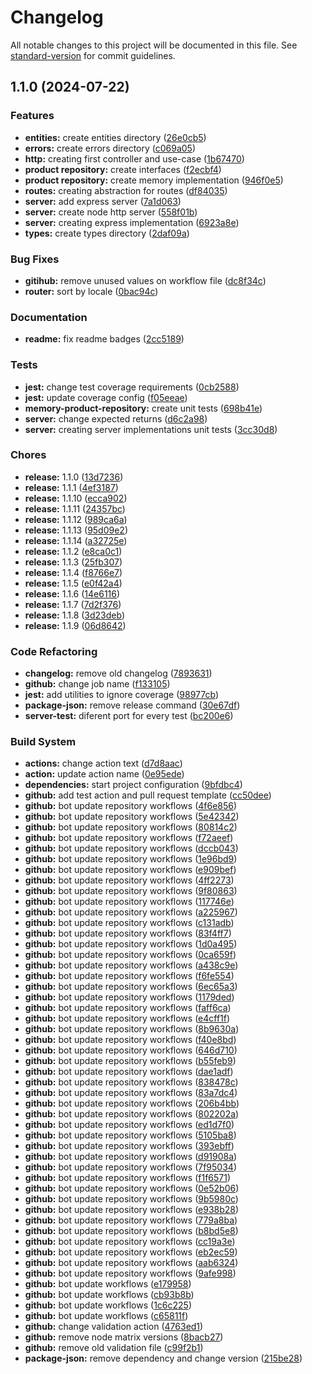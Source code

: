 # Changelog

All notable changes to this project will be documented in this file. See [standard-version](https://github.com/conventional-changelog/standard-version) for commit guidelines.

## 1.1.0 (2024-07-22)


### Features

* **entities:** create entities directory ([26e0cb5](https://github.com/Alessandro-Massarotti-Jr/template-project/commit/26e0cb56b698091a51f03d5a8be4250b5a69bdb0))
* **errors:** create errors directory ([c069a05](https://github.com/Alessandro-Massarotti-Jr/template-project/commit/c069a05e51c9ab492d09b37aeed8da8d9d8502f4))
* **http:** creating first controller and use-case ([1b67470](https://github.com/Alessandro-Massarotti-Jr/template-project/commit/1b674706c22b9c17cf737c6eab6d5fcd4bf2436b))
* **product repository:** create interfaces ([f2ecbf4](https://github.com/Alessandro-Massarotti-Jr/template-project/commit/f2ecbf41246750889c8d5d4f4c77a654320c0025))
* **product repository:** create memory implementation ([946f0e5](https://github.com/Alessandro-Massarotti-Jr/template-project/commit/946f0e5a36d83cb6c69453cbe7c97db28436e8ea))
* **routes:** creating abstraction for routes ([df84035](https://github.com/Alessandro-Massarotti-Jr/template-project/commit/df840356195750d9292b89953e74a23b9c5cd2dd))
* **server:** add express server ([7a1d063](https://github.com/Alessandro-Massarotti-Jr/template-project/commit/7a1d063d89357b1ed64f3ceaea2ce04108e5a5aa))
* **server:** create node http server ([558f01b](https://github.com/Alessandro-Massarotti-Jr/template-project/commit/558f01b1524b98933f4461b44f97f621ddc27dbd))
* **server:** creating express implementation ([6923a8e](https://github.com/Alessandro-Massarotti-Jr/template-project/commit/6923a8e62f55c3e5fcaae700ca272bac909213a6))
* **types:** create types directory ([2daf09a](https://github.com/Alessandro-Massarotti-Jr/template-project/commit/2daf09aa02eb48092cb0699f5e53ff776b3067f3))


### Bug Fixes

* **gitihub:** remove unused values on workflow file ([dc8f34c](https://github.com/Alessandro-Massarotti-Jr/template-project/commit/dc8f34c4679df89d260d810e6d96fe4c8a5b418c))
* **router:** sort by locale ([0bac94c](https://github.com/Alessandro-Massarotti-Jr/template-project/commit/0bac94c2d061f93de0c8f683d98da41c0fc75751))


### Documentation

* **readme:** fix readme badges ([2cc5189](https://github.com/Alessandro-Massarotti-Jr/template-project/commit/2cc518927d820892abba21294f756b17bea3b943))


### Tests

* **jest:** change test coverage requirements ([0cb2588](https://github.com/Alessandro-Massarotti-Jr/template-project/commit/0cb258891c82d0a5166d9e5334ab00f4cd065a15))
* **jest:** update coverage config ([f05eeae](https://github.com/Alessandro-Massarotti-Jr/template-project/commit/f05eeae66c6ad58832fb3b9c0319475debf91b6e))
* **memory-product-repository:** create unit tests ([698b41e](https://github.com/Alessandro-Massarotti-Jr/template-project/commit/698b41e52bd38e648fd7eba108ec24901a0aa802))
* **server:** change expected returns ([d6c2a98](https://github.com/Alessandro-Massarotti-Jr/template-project/commit/d6c2a9873d2585c2e8309879a624d18a981c95d2))
* **server:** creating server implementations unit tests ([3cc30d8](https://github.com/Alessandro-Massarotti-Jr/template-project/commit/3cc30d8d09436b4b9175607f7c166f567481adc7))


### Chores

* **release:** 1.1.0 ([13d7236](https://github.com/Alessandro-Massarotti-Jr/template-project/commit/13d72362b70fa18c3c53fb655a95b6bf7d4666f5))
* **release:** 1.1.1 ([4ef3187](https://github.com/Alessandro-Massarotti-Jr/template-project/commit/4ef31870a109aaab4300340782a5eb5c1b086336))
* **release:** 1.1.10 ([ecca902](https://github.com/Alessandro-Massarotti-Jr/template-project/commit/ecca902cd06ac4ed7c6453e981798eb44515007d))
* **release:** 1.1.11 ([24357bc](https://github.com/Alessandro-Massarotti-Jr/template-project/commit/24357bc716f9327670d9e9122e0248a81b0fb1c9))
* **release:** 1.1.12 ([989ca6a](https://github.com/Alessandro-Massarotti-Jr/template-project/commit/989ca6afd1a72cbbc687a9aa0dece5c5645c1264))
* **release:** 1.1.13 ([95d09e2](https://github.com/Alessandro-Massarotti-Jr/template-project/commit/95d09e2d352bd9e38309f75057ad42bebe6db1ff))
* **release:** 1.1.14 ([a32725e](https://github.com/Alessandro-Massarotti-Jr/template-project/commit/a32725e74f57b246c7c69667f06c42b2027cb5a6))
* **release:** 1.1.2 ([e8ca0c1](https://github.com/Alessandro-Massarotti-Jr/template-project/commit/e8ca0c1acc32729f7089887ae62009a6e07df820))
* **release:** 1.1.3 ([25fb307](https://github.com/Alessandro-Massarotti-Jr/template-project/commit/25fb30772dba98ff0009fd0cd5f22e221e377371))
* **release:** 1.1.4 ([f8766e7](https://github.com/Alessandro-Massarotti-Jr/template-project/commit/f8766e76acac2ad0e1f093de82d8f8198600b5e5))
* **release:** 1.1.5 ([e0f42a4](https://github.com/Alessandro-Massarotti-Jr/template-project/commit/e0f42a4707a2feeba56f3dd03855ee059c37eb36))
* **release:** 1.1.6 ([14e6116](https://github.com/Alessandro-Massarotti-Jr/template-project/commit/14e611674a9aa4b14fce022b2886b4755b8690bf))
* **release:** 1.1.7 ([7d2f376](https://github.com/Alessandro-Massarotti-Jr/template-project/commit/7d2f37644bae69b5c237e3eb6ff653ad7c18bb77))
* **release:** 1.1.8 ([3d23deb](https://github.com/Alessandro-Massarotti-Jr/template-project/commit/3d23deb8d9f3a96d7740f1b67341305753d0f87d))
* **release:** 1.1.9 ([06d8642](https://github.com/Alessandro-Massarotti-Jr/template-project/commit/06d8642a4f27ca673a3741339187b95bb9b92d7c))


### Code Refactoring

* **changelog:** remove old changelog ([7893631](https://github.com/Alessandro-Massarotti-Jr/template-project/commit/7893631fc1b905766bbb8f661ef787b55fa910e3))
* **github:** change job name ([f133105](https://github.com/Alessandro-Massarotti-Jr/template-project/commit/f133105a2512b5a9cc1047d040b1fbfc6df06a84))
* **jest:** add utilities to ignore coverage ([98977cb](https://github.com/Alessandro-Massarotti-Jr/template-project/commit/98977cb086cd392ae46dc2936b2fb44b4c9a071d))
* **package-json:** remove release command ([30e67df](https://github.com/Alessandro-Massarotti-Jr/template-project/commit/30e67dff45e18bf5b93f00a0cb53395fd3382686))
* **server-test:** diferent port for every test ([bc200e6](https://github.com/Alessandro-Massarotti-Jr/template-project/commit/bc200e6f7101d5a2acda1e556ce0f68a3ccfb71a))


### Build System

* **actions:** change action text ([d7d8aac](https://github.com/Alessandro-Massarotti-Jr/template-project/commit/d7d8aac7315721ff208eaea1f63bc55510492cc4))
* **action:** update action name ([0e95ede](https://github.com/Alessandro-Massarotti-Jr/template-project/commit/0e95edee34b7ceab86e67c5a374dd8e846c7e986))
* **dependencies:** start project configuration ([9bfdbc4](https://github.com/Alessandro-Massarotti-Jr/template-project/commit/9bfdbc40748f4562f826fd40dcead2951aea61ec))
* **github:** add test action and pull request template ([cc50dee](https://github.com/Alessandro-Massarotti-Jr/template-project/commit/cc50dee3fced11fcacfc7ac856017f618c5ab77e))
* **github:** bot update repository workflows ([4f6e856](https://github.com/Alessandro-Massarotti-Jr/template-project/commit/4f6e856b750608707a84c16510a586be96de9624))
* **github:** bot update repository workflows ([5e42342](https://github.com/Alessandro-Massarotti-Jr/template-project/commit/5e423427c71a29bfa17c6e6a8728e0f90b2be896))
* **github:** bot update repository workflows ([80814c2](https://github.com/Alessandro-Massarotti-Jr/template-project/commit/80814c2c38b4a13755ee1d44bf55a329615984e8))
* **github:** bot update repository workflows ([f72aeef](https://github.com/Alessandro-Massarotti-Jr/template-project/commit/f72aeef7132b5a790feccbdf7f9d3c4c77736110))
* **github:** bot update repository workflows ([dccb043](https://github.com/Alessandro-Massarotti-Jr/template-project/commit/dccb0431ed2882badc68acf390256fda3c8f0095))
* **github:** bot update repository workflows ([1e96bd9](https://github.com/Alessandro-Massarotti-Jr/template-project/commit/1e96bd9927bfcf6a64991a9b4ae5a196e0d93f63))
* **github:** bot update repository workflows ([e909bef](https://github.com/Alessandro-Massarotti-Jr/template-project/commit/e909bef4d6956b7a8bca2cae8f21d03de608e76a))
* **github:** bot update repository workflows ([4ff2273](https://github.com/Alessandro-Massarotti-Jr/template-project/commit/4ff227368b88b38d07962305672ed78367310206))
* **github:** bot update repository workflows ([9f80863](https://github.com/Alessandro-Massarotti-Jr/template-project/commit/9f808633676c5e888e21096583c16ccd2ea34a49))
* **github:** bot update repository workflows ([117746e](https://github.com/Alessandro-Massarotti-Jr/template-project/commit/117746e52d2c9a819368fcd05cb2a38371e93d84))
* **github:** bot update repository workflows ([a225967](https://github.com/Alessandro-Massarotti-Jr/template-project/commit/a225967505d2d25fa731b8fed9807c1f7a56af86))
* **github:** bot update repository workflows ([c131adb](https://github.com/Alessandro-Massarotti-Jr/template-project/commit/c131adb6638a9e166a17ff77726fcfc31fc8c1ae))
* **github:** bot update repository workflows ([83f4ff7](https://github.com/Alessandro-Massarotti-Jr/template-project/commit/83f4ff71c909bfea0ae625f4c392eeaeba31d677))
* **github:** bot update repository workflows ([1d0a495](https://github.com/Alessandro-Massarotti-Jr/template-project/commit/1d0a495dc2790d4fef4c6da35f941045e8d78253))
* **github:** bot update repository workflows ([0ca659f](https://github.com/Alessandro-Massarotti-Jr/template-project/commit/0ca659fa38b7d2d74c3d132667b62fa320526f6d))
* **github:** bot update repository workflows ([a438c9e](https://github.com/Alessandro-Massarotti-Jr/template-project/commit/a438c9ef9a89bd6cfd547669da38ac7eb63f617d))
* **github:** bot update repository workflows ([f6fe554](https://github.com/Alessandro-Massarotti-Jr/template-project/commit/f6fe554f41c9929d5d7fbe1875d29cb6cb337bee))
* **github:** bot update repository workflows ([6ec65a3](https://github.com/Alessandro-Massarotti-Jr/template-project/commit/6ec65a3ca37c5904f4b23563a77e284fa965d1de))
* **github:** bot update repository workflows ([1179ded](https://github.com/Alessandro-Massarotti-Jr/template-project/commit/1179dede4e8b4ba4f2b86d887d552db115b56fc8))
* **github:** bot update repository workflows ([faff6ca](https://github.com/Alessandro-Massarotti-Jr/template-project/commit/faff6cab0f1f857c78d4c6156bb49a6732486653))
* **github:** bot update repository workflows ([e4cff1f](https://github.com/Alessandro-Massarotti-Jr/template-project/commit/e4cff1f1b97f3492c1d23e4242077ca8af8f6274))
* **github:** bot update repository workflows ([8b9630a](https://github.com/Alessandro-Massarotti-Jr/template-project/commit/8b9630a34c9839011b9332e076e116072ece8e39))
* **github:** bot update repository workflows ([f40e8bd](https://github.com/Alessandro-Massarotti-Jr/template-project/commit/f40e8bdb2ed167b1e78fa6492f6f1205740eccb3))
* **github:** bot update repository workflows ([646d710](https://github.com/Alessandro-Massarotti-Jr/template-project/commit/646d7102a2953dfa3ee4b15a99e11f64aab67db2))
* **github:** bot update repository workflows ([b55feb9](https://github.com/Alessandro-Massarotti-Jr/template-project/commit/b55feb937a620fa5627c07663764a4dc854a6123))
* **github:** bot update repository workflows ([dae1adf](https://github.com/Alessandro-Massarotti-Jr/template-project/commit/dae1adfb632889acadfb4e8070de31c2ca6095f8))
* **github:** bot update repository workflows ([838478c](https://github.com/Alessandro-Massarotti-Jr/template-project/commit/838478cb0e99ff39a2cf92634b28f7d60559e98c))
* **github:** bot update repository workflows ([83a7dc4](https://github.com/Alessandro-Massarotti-Jr/template-project/commit/83a7dc419dcbe31033f30407119b2943bc60bd7f))
* **github:** bot update repository workflows ([206b4bb](https://github.com/Alessandro-Massarotti-Jr/template-project/commit/206b4bb7f2255d0755e5ba7c0e2f4dd8e2d75854))
* **github:** bot update repository workflows ([802202a](https://github.com/Alessandro-Massarotti-Jr/template-project/commit/802202ad861fe09ba9cb0ebcfe8e87502e8ccaa4))
* **github:** bot update repository workflows ([ed1d7f0](https://github.com/Alessandro-Massarotti-Jr/template-project/commit/ed1d7f0ad653d0252316032e346abc018f436686))
* **github:** bot update repository workflows ([5105ba8](https://github.com/Alessandro-Massarotti-Jr/template-project/commit/5105ba88088a3b31d5da7a9438d00776b0b67a75))
* **github:** bot update repository workflows ([393ebff](https://github.com/Alessandro-Massarotti-Jr/template-project/commit/393ebff7c3c6b5c640795e29b6de1aa1d206862f))
* **github:** bot update repository workflows ([d91908a](https://github.com/Alessandro-Massarotti-Jr/template-project/commit/d91908a859d9076b6e106d2ed41f82545ae28204))
* **github:** bot update repository workflows ([7f95034](https://github.com/Alessandro-Massarotti-Jr/template-project/commit/7f9503476c8c205e2fa2ac19f31dd5fcfd4f6bb4))
* **github:** bot update repository workflows ([f1f6571](https://github.com/Alessandro-Massarotti-Jr/template-project/commit/f1f657197a2412ab0d036f9e2724abf621f815af))
* **github:** bot update repository workflows ([0e52b06](https://github.com/Alessandro-Massarotti-Jr/template-project/commit/0e52b06a0a78a7d05847ab83079ad5eb8dbd92aa))
* **github:** bot update repository workflows ([9b5980c](https://github.com/Alessandro-Massarotti-Jr/template-project/commit/9b5980c31c3c5f2c6a56b3faa7b2bfaef82a6afa))
* **github:** bot update repository workflows ([e938b28](https://github.com/Alessandro-Massarotti-Jr/template-project/commit/e938b2838d0793d1fbe405079d115b3c0428511b))
* **github:** bot update repository workflows ([779a8ba](https://github.com/Alessandro-Massarotti-Jr/template-project/commit/779a8ba42839de6475004becc1af57a5b941d5c0))
* **github:** bot update repository workflows ([b8bd5e8](https://github.com/Alessandro-Massarotti-Jr/template-project/commit/b8bd5e8ef4d4e603298d8bbdf5770fb63c8ab027))
* **github:** bot update repository workflows ([cc19a3e](https://github.com/Alessandro-Massarotti-Jr/template-project/commit/cc19a3e5809a49dca6fd4073c7c428d3b6413db4))
* **github:** bot update repository workflows ([eb2ec59](https://github.com/Alessandro-Massarotti-Jr/template-project/commit/eb2ec597f48a8009b0e662ab374a8e0a2d0ae980))
* **github:** bot update repository workflows ([aab6324](https://github.com/Alessandro-Massarotti-Jr/template-project/commit/aab6324ec6b8e2b9d360011b95ef4a1d69dd611f))
* **github:** bot update repository workflows ([9afe998](https://github.com/Alessandro-Massarotti-Jr/template-project/commit/9afe9983da2c66c591bd0e0dcbd445c429441c97))
* **github:** bot update workflows ([e179958](https://github.com/Alessandro-Massarotti-Jr/template-project/commit/e179958e80f01c4c4d31601732181ff52b2890d7))
* **github:** bot update workflows ([cb93b8b](https://github.com/Alessandro-Massarotti-Jr/template-project/commit/cb93b8b2156f99a0550c6c2e6c82f3f7fd23e121))
* **github:** bot update workflows ([1c6c225](https://github.com/Alessandro-Massarotti-Jr/template-project/commit/1c6c225127f635b9b43221ab6b95a25dc59f2cd3))
* **github:** bot update workflows ([c65811f](https://github.com/Alessandro-Massarotti-Jr/template-project/commit/c65811f4c8a823d507c1d8bb944410322d832d4c))
* **github:** change validation action ([4763ed1](https://github.com/Alessandro-Massarotti-Jr/template-project/commit/4763ed1d820a5770091e3bb6e1d648c1d84c957f))
* **github:** remove node matrix versions ([8bacb27](https://github.com/Alessandro-Massarotti-Jr/template-project/commit/8bacb27990d7daabfb90250cdccc68c567aa8b66))
* **github:** remove old validation file ([c99f2b1](https://github.com/Alessandro-Massarotti-Jr/template-project/commit/c99f2b176483e2a0264015008d036ef134c559f1))
* **package-json:** remove dependency and change version ([215be28](https://github.com/Alessandro-Massarotti-Jr/template-project/commit/215be2865138f9654c14dd8f44d100fa256cc561))

